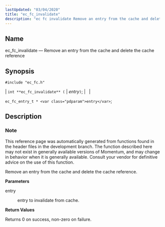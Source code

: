 ```yaml
---
lastUpdated: "03/04/2020"
title: "ec_fc_invalidate"
description: "ec fc invalidate Remove an entry from the cache and delete the cache reference int ec fc invalidate entry ec fc entry t entry This reference page was automatically generated from functions found in the header files in the development branch The function described here may not exist in generally..."
---
```


<a name="apis.ec_fc_invalidate"></a> 
## Name

ec_fc_invalidate — Remove an entry from the cache and delete the cache reference

## Synopsis

`#include "ec_fc.h"`

| `int **ec_fc_invalidate** (` | <var class="pdparam">entry</var>`)`; |   |

`ec_fc_entry_t * <var class="pdparam">entry</var>`;<a name="idp52182288"></a> 
## Description

### Note

This reference page was automatically generated from functions found in the header files in the development branch. The function described here may not exist in generally available versions of Momentum, and may change in behavior when it is generally available. Consult your vendor for definitive advice on the use of this function.

Remove an entry from the cache and delete the cache reference.

**<a name="idp52185184"></a> Parameters**

<dl class="variablelist">

<dt>entry</dt>

<dd>

entry to invalidate from cache.

</dd>

</dl>

**<a name="idp52187920"></a> Return Values**

Returns 0 on success, non-zero on failure.